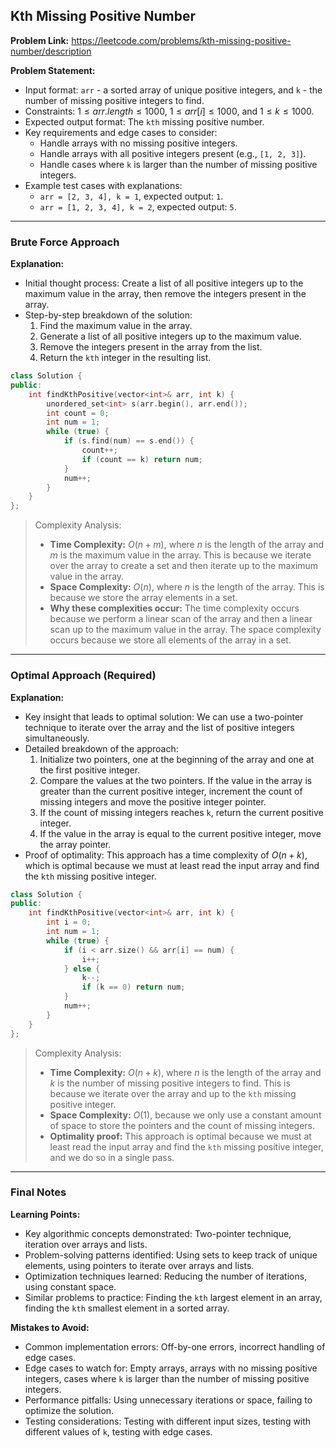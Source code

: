 ## Kth Missing Positive Number

**Problem Link:** https://leetcode.com/problems/kth-missing-positive-number/description

**Problem Statement:**
- Input format: `arr` - a sorted array of unique positive integers, and `k` - the number of missing positive integers to find.
- Constraints: $1 \leq arr.length \leq 1000$, $1 \leq arr[i] \leq 1000$, and $1 \leq k \leq 1000$.
- Expected output format: The `kth` missing positive number.
- Key requirements and edge cases to consider: 
  - Handle arrays with no missing positive integers.
  - Handle arrays with all positive integers present (e.g., `[1, 2, 3]`).
  - Handle cases where `k` is larger than the number of missing positive integers.
- Example test cases with explanations:
  - `arr = [2, 3, 4], k = 1`, expected output: `1`.
  - `arr = [1, 2, 3, 4], k = 2`, expected output: `5`.

---

### Brute Force Approach

**Explanation:**
- Initial thought process: Create a list of all positive integers up to the maximum value in the array, then remove the integers present in the array.
- Step-by-step breakdown of the solution:
  1. Find the maximum value in the array.
  2. Generate a list of all positive integers up to the maximum value.
  3. Remove the integers present in the array from the list.
  4. Return the `kth` integer in the resulting list.

```cpp
class Solution {
public:
    int findKthPositive(vector<int>& arr, int k) {
        unordered_set<int> s(arr.begin(), arr.end());
        int count = 0;
        int num = 1;
        while (true) {
            if (s.find(num) == s.end()) {
                count++;
                if (count == k) return num;
            }
            num++;
        }
    }
};
```

> Complexity Analysis:
> - **Time Complexity:** $O(n + m)$, where $n$ is the length of the array and $m$ is the maximum value in the array. This is because we iterate over the array to create a set and then iterate up to the maximum value in the array.
> - **Space Complexity:** $O(n)$, where $n$ is the length of the array. This is because we store the array elements in a set.
> - **Why these complexities occur:** The time complexity occurs because we perform a linear scan of the array and then a linear scan up to the maximum value in the array. The space complexity occurs because we store all elements of the array in a set.

---

### Optimal Approach (Required)

**Explanation:**
- Key insight that leads to optimal solution: We can use a two-pointer technique to iterate over the array and the list of positive integers simultaneously.
- Detailed breakdown of the approach:
  1. Initialize two pointers, one at the beginning of the array and one at the first positive integer.
  2. Compare the values at the two pointers. If the value in the array is greater than the current positive integer, increment the count of missing integers and move the positive integer pointer.
  3. If the count of missing integers reaches `k`, return the current positive integer.
  4. If the value in the array is equal to the current positive integer, move the array pointer.
- Proof of optimality: This approach has a time complexity of $O(n + k)$, which is optimal because we must at least read the input array and find the `kth` missing positive integer.

```cpp
class Solution {
public:
    int findKthPositive(vector<int>& arr, int k) {
        int i = 0;
        int num = 1;
        while (true) {
            if (i < arr.size() && arr[i] == num) {
                i++;
            } else {
                k--;
                if (k == 0) return num;
            }
            num++;
        }
    }
};
```

> Complexity Analysis:
> - **Time Complexity:** $O(n + k)$, where $n$ is the length of the array and $k$ is the number of missing positive integers to find. This is because we iterate over the array and up to the `kth` missing positive integer.
> - **Space Complexity:** $O(1)$, because we only use a constant amount of space to store the pointers and the count of missing integers.
> - **Optimality proof:** This approach is optimal because we must at least read the input array and find the `kth` missing positive integer, and we do so in a single pass.

---

### Final Notes

**Learning Points:**
- Key algorithmic concepts demonstrated: Two-pointer technique, iteration over arrays and lists.
- Problem-solving patterns identified: Using sets to keep track of unique elements, using pointers to iterate over arrays and lists.
- Optimization techniques learned: Reducing the number of iterations, using constant space.
- Similar problems to practice: Finding the `kth` largest element in an array, finding the `kth` smallest element in a sorted array.

**Mistakes to Avoid:**
- Common implementation errors: Off-by-one errors, incorrect handling of edge cases.
- Edge cases to watch for: Empty arrays, arrays with no missing positive integers, cases where `k` is larger than the number of missing positive integers.
- Performance pitfalls: Using unnecessary iterations or space, failing to optimize the solution.
- Testing considerations: Testing with different input sizes, testing with different values of `k`, testing with edge cases.